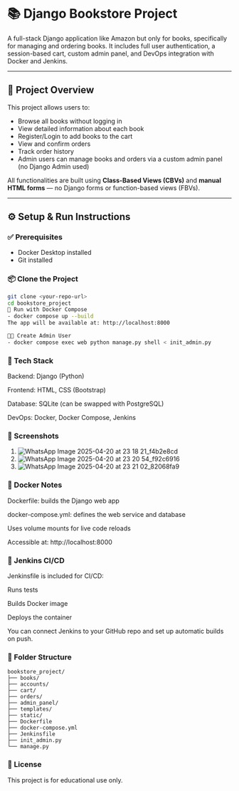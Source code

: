 # 📚 Django Bookstore Project

A full-stack Django application like Amazon but only for books, specifically for managing and ordering books. It includes full user authentication, a session-based cart, custom admin panel, and DevOps integration with Docker and Jenkins.

---

## 🚀 Project Overview

This project allows users to:

- Browse all books without logging in
- View detailed information about each book
- Register/Login to add books to the cart
- View and confirm orders
- Track order history
- Admin users can manage books and orders via a custom admin panel (no Django Admin used)

All functionalities are built using **Class-Based Views (CBVs)** and **manual HTML forms** — no Django forms or function-based views (FBVs).

---

## ⚙️ Setup & Run Instructions

### ✅ Prerequisites
- Docker Desktop installed
- Git installed

### 📦 Clone the Project

```bash
git clone <your-repo-url>
cd bookstore_project
🐳 Run with Docker Compose
- docker compose up --build
The app will be available at: http://localhost:8000

🧑‍💻 Create Admin User
- docker compose exec web python manage.py shell < init_admin.py
``` 
### 🧰 Tech Stack
Backend: Django (Python)

Frontend: HTML, CSS (Bootstrap)

Database: SQLite (can be swapped with PostgreSQL)

DevOps: Docker, Docker Compose, Jenkins

### 📸 Screenshots
1. ![WhatsApp Image 2025-04-20 at 23 18 21_f4b2e8cd](https://github.com/user-attachments/assets/00624b98-1e96-4642-8212-2032843c79b2)
2. ![WhatsApp Image 2025-04-20 at 23 20 54_f92c6916](https://github.com/user-attachments/assets/7558be2c-8781-4ca2-93d7-36e780e85ed8)
3. ![WhatsApp Image 2025-04-20 at 23 21 02_82068fa9](https://github.com/user-attachments/assets/cb150eed-2468-4d22-9f6a-6aa443befe64)

### 🐳 Docker Notes
Dockerfile: builds the Django web app

docker-compose.yml: defines the web service and database

Uses volume mounts for live code reloads

Accessible at: http://localhost:8000

### 🔁 Jenkins CI/CD
Jenkinsfile is included for CI/CD:

Runs tests

Builds Docker image

Deploys the container

You can connect Jenkins to your GitHub repo and set up automatic builds on push.

### 📂 Folder Structure
```
bookstore_project/
├── books/
├── accounts/
├── cart/
├── orders/
├── admin_panel/
├── templates/
├── static/
├── Dockerfile
├── docker-compose.yml
├── Jenkinsfile
├── init_admin.py
└── manage.py
```
### 📜 License
This project is for educational use only.
